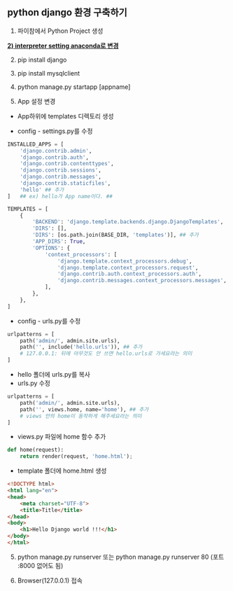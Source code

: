 ## python django 환경 구축하기



1) 파이참에서 Python Project 생성



<u>**2) interpreter setting anaconda로 변경**</u>



2) pip install django



3) pip install mysqlclient



4) python manage.py startapp [appname]



5) App 설정 변경

* App하위에 templates 디렉토리 생성

* config - settings.py를 수정

```python
INSTALLED_APPS = [
    'django.contrib.admin',
    'django.contrib.auth',
    'django.contrib.contenttypes',
    'django.contrib.sessions',
    'django.contrib.messages',
    'django.contrib.staticfiles',
    'hello' ## 추가
]	## ex) hello가 App name이다. ##

TEMPLATES = [
    {
        'BACKEND': 'django.template.backends.django.DjangoTemplates',
        'DIRS': [],
        'DIRS': [os.path.join(BASE_DIR, 'templates')], ## 추가
        'APP_DIRS': True,
        'OPTIONS': {
            'context_processors': [
                'django.template.context_processors.debug',
                'django.template.context_processors.request',
                'django.contrib.auth.context_processors.auth',
                'django.contrib.messages.context_processors.messages',
            ],
        },
    },
]


```



* config - urls.py를 수정

```python
urlpatterns = [
    path('admin/', admin.site.urls),
    path('', include('hello.urls')), ## 추가
    # 127.0.0.1: 뒤에 아무것도 안 쓰면 hello.urls로 가세요라는 의미
]
```



  - hello 폴더에 urls.py를 복사
  - urls.py 수정

```python
urlpatterns = [
    path('admin/', admin.site.urls),
    path('', views.home, name='home'), ## 추가
    # views 안의 home이 동작하게 해주세요라는 의미
]
```



  - views.py 파일에 home 함수 추가

```python
def home(request):
    return render(request, 'home.html');
```



  - template 폴더에 home.html 생성

```html
<!DOCTYPE html>
<html lang="en">
<head>
    <meta charset="UTF-8">
    <title>Title</title>
</head>
<body>
    <h1>Hello Django world !!!</h1>
</body>
</html>
```



5) python manage.py runserver 또는 python manage.py runserver 80 (포트 :8000 없어도 됨)

6) Browser(127.0.0.1) 접속



